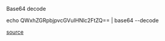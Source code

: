 Base64 decode 


echo QWxhZGRpbjpvcGVuIHNlc2FtZQ== | base64 --decode

[source](https://askubuntu.com/questions/178521/how-can-i-decode-a-base64-string-from-the-command-line)
